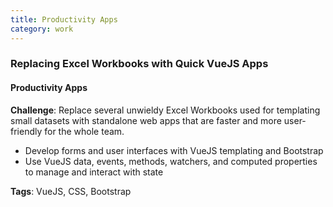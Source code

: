 ```yaml
---
title: Productivity Apps
category: work
---
```


### Replacing Excel Workbooks with Quick VueJS Apps

#### Productivity Apps

**Challenge**: Replace several unwieldy Excel Workbooks used for templating small datasets with standalone web apps that are faster and more user-friendly for the whole team.

* Develop forms and user interfaces with VueJS templating and Bootstrap
* Use VueJS data, events, methods, watchers, and computed properties to manage and interact with state

**Tags**: VueJS, CSS, Bootstrap
